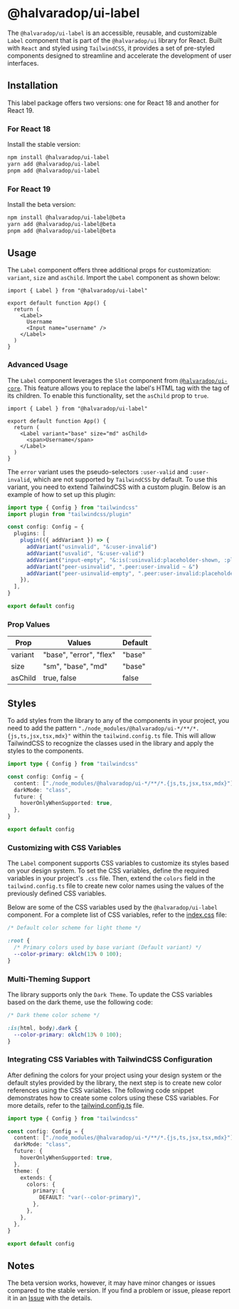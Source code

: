 # @halvaradop/ui-label

The `@halvaradop/ui-label` is an accessible, reusable, and customizable `Label` component that is part of the `@halvaradop/ui` library for React. Built with `React` and styled using `TailwindCSS`, it provides a set of pre-styled components designed to streamline and accelerate the development of user interfaces.

## Installation

This label package offers two versions: one for React 18 and another for React 19.

### For React 18

Install the stable version:

```bash
npm install @halvaradop/ui-label
yarn add @halvaradop/ui-label
pnpm add @halvaradop/ui-label
```

### For React 19

Install the beta version:

```bash
npm install @halvaradop/ui-label@beta
yarn add @halvaradop/ui-label@beta
pnpm add @halvaradop/ui-label@beta
```

## Usage

The `Label` component offers three additional props for customization: `variant`, `size` and `asChild`. Import the `Label` component as shown below:

```tsx
import { Label } from "@halvaradop/ui-label"

export default function App() {
  return (
    <Label>
      Username
      <Input name="username" />
    </Label>
  )
}
```

### Advanced Usage

The `Label` component leverages the `Slot` component from [`@halvaradop/ui-core`](https://github.com/halvaradop/ui/blob/master/packages/ui-core/src/slot.ts). This feature allows you to replace the label's HTML tag with the tag of its children. To enable this functionality, set the `asChild` prop to `true`.

```tsx
import { Label } from "@halvaradop/ui-label"

export default function App() {
  return (
    <Label variant="base" size="md" asChild>
      <span>Username</span>
    </Label>
  )
}
```

The `error` variant uses the pseudo-selectors `:user-valid` and `:user-invalid`, which are not supported by `TailwindCSS` by default. To use this variant, you need to extend TailwindCSS with a custom plugin. Below is an example of how to set up this plugin:

```ts
import type { Config } from "tailwindcss"
import plugin from "tailwindcss/plugin"

const config: Config = {
  plugins: [
    plugin(({ addVariant }) => {
      addVariant("usinvalid", "&:user-invalid")
      addVariant("usvalid", "&:user-valid")
      addVariant("input-empty", "&:is(:usinvalid:placeholder-shown, :placeholder-shown)")
      addVariant("peer-usinvalid", ".peer:user-invalid ~ &")
      addVariant("peer-usinvalid-empty", ".peer:user-invalid:placeholder-shown ~ &")
    }),
  ],
}

export default config
```

### Prop Values

| Prop    | Values                  | Default |
| ------- | ----------------------- | ------- |
| variant | "base", "error", "flex" | "base"  |
| size    | "sm", "base", "md"      | "base"  |
| asChild | true, false             | false   |

## Styles

To add styles from the library to any of the components in your project, you need to add the pattern `"./node_modules/@halvaradop/ui-*/**/*.{js,ts,jsx,tsx,mdx}"` within the `tailwind.config.ts` file. This will allow TailwindCSS to recognize the classes used in the library and apply the styles to the components.

```ts
import type { Config } from "tailwindcss"

const config: Config = {
  content: ["./node_modules/@halvaradop/ui-*/**/*.{js,ts,jsx,tsx,mdx}"],
  darkMode: "class",
  future: {
    hoverOnlyWhenSupported: true,
  },
}

export default config
```

### Customizing with CSS Variables

The `Label` component supports CSS variables to customize its styles based on your design system. To set the CSS variables, define the required variables in your project's `.css` file. Then, extend the `colors` field in the `tailwind.config.ts` file to create new color names using the values of the previously defined CSS variables.

Below are some of the CSS variables used by the `@halvaradop/ui-label` component. For a complete list of CSS variables, refer to the [index.css](https://github.com/halvaradop/ui/blob/master/index.css) file:

```css
/* Default color scheme for light theme */

:root {
  /* Primary colors used by base variant (Default variant) */
  --color-primary: oklch(13% 0 100);
}
```

### Multi-Theming Support

The library supports only the `Dark Theme`. To update the CSS variables based on the dark theme, use the following code:

```css
/* Dark theme color scheme */

:is(html, body).dark {
  --color-primary: oklch(13% 0 100);
}
```

### Integrating CSS Variables with TailwindCSS Configuration

After defining the colors for your project using your design system or the default styles provided by the library, the next step is to create new color references using the CSS variables. The following code snippet demonstrates how to create some colors using these CSS variables. For more details, refer to the [tailwind.config.ts](https://github.com/halvaradop/ui/blob/master/tailwind.config.ts) file.

```ts
import type { Config } from "tailwindcss"

const config: Config = {
  content: ["./node_modules/@halvaradop/ui-*/**/*.{js,ts,jsx,tsx,mdx}"],
  darkMode: "class",
  future: {
    hoverOnlyWhenSupported: true,
  },
  theme: {
    extends: {
      colors: {
        primary: {
          DEFAULT: "var(--color-primary)",
        },
      },
    },
  },
}

export default config
```

## Notes

The beta version works, however, it may have minor changes or issues compared to the stable version. If you find a problem or issue, please report it in an [Issue](https://github.com/halvaradop/ui/issues) with the details.
